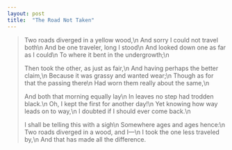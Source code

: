 ```yaml
---
layout: post
title:  "The Road Not Taken"
---
```


> Two roads diverged in a yellow wood,\n
> And sorry I could not travel both\n
> And be one traveler, long I stood\n
> And looked down one as far as I could\n
> To where it bent in the undergrowth;\n
> 
> Then took the other, as just as fair,\n
> And having perhaps the better claim,\n
> Because it was grassy and wanted wear;\n
> Though as for that the passing there\n
> Had worn them really about the same,\n
> 
> And both that morning equally lay\n
> In leaves no step had trodden black.\n
> Oh, I kept the first for another day!\n
> Yet knowing how way leads on to way,\n
> I doubted if I should ever come back.\n
> 
> I shall be telling this with a sigh\n
> Somewhere ages and ages hence:\n
> Two roads diverged in a wood, and I—\n
> I took the one less traveled by,\n
> And that has made all the difference.
